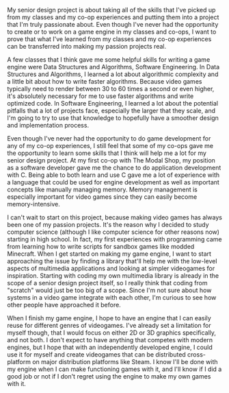   My senior design project is about taking all of the skills that I've picked up from my classes and my co-op experiences and putting them into a project that I'm truly passionate about. Even though I've never had the opportunity to create or to work on a game engine in my classes and co-ops, I want to prove that what I've learned from my classes and my co-op experiences can be transferred into making my passion projects real.

  A few classes that I think gave me some helpful skills for writing a game engine were Data Structures and Algorithms, Software Engineering. In Data Structures and Algorithms, I learned a lot about algorithmic complexity and a little bit about how to write faster algorithms. Because video games typically need to render between 30 to 60 times a second or even higher, it's absolutely necessary for me to use faster algorithms and write optimized code. In Software Engineering, I learned a lot about the potential pitfalls that a lot of projects face, especially the larger that they scale, and I'm going to try to use that knowledge to hopefully have a smoother design and implementation process.

  Even though I've never had the opportunity to do game development for any of my co-op experiences, I still feel that some of my co-ops gave me the opportunity to learn some skills that I think will help me a lot for my senior design project. At my first co-op with The Modal Shop, my position as a software developer gave me the chance to do application development with C. Being able to both learn and use C gave me a lot of experience with a language that could be used for engine development as well as important concepts like manually managing memory. Memory management is especially important for video games since they can easily become memory-intensive.

  I can't wait to start on this project, because making video games has always been one of my passion projects. It's the reason why I decided to study computer science (although I like computer science for other reasons now) starting in high school. In fact, my first experiences with programming came from learning how to write scripts for sandbox games like modded Minecraft. When I get started on making my game engine, I want to start approaching the issue by finding a library that'll help me with the low-level aspects of multimedia applications and looking at simpler videogames for inspiration. Starting with coding my own multimedia library is already in the scope of a senior design project itself, so I really think that coding from "scratch" would just be too big of a scope. Since I'm not sure about how systems in a video game integrate with each other, I'm curious to see how other people have approached it before.

  When I finish my game engine, I hope to have an engine that I can easily reuse for different genres of videogames. I've already set a limitation for myself though, that I would focus on either 2D or 3D graphics specifically, and not both. I don't expect to have anything that competes with modern engines, but I hope that with an independently developed engine, I could use it for myself and create videogames that can be distributed cross-platform on major distribution platforms like Steam. I know I'll be done with my engine when I can make functioning games with it, and I'll know if I did a good job or not if I don't regret using the engine to make my own games with it.
